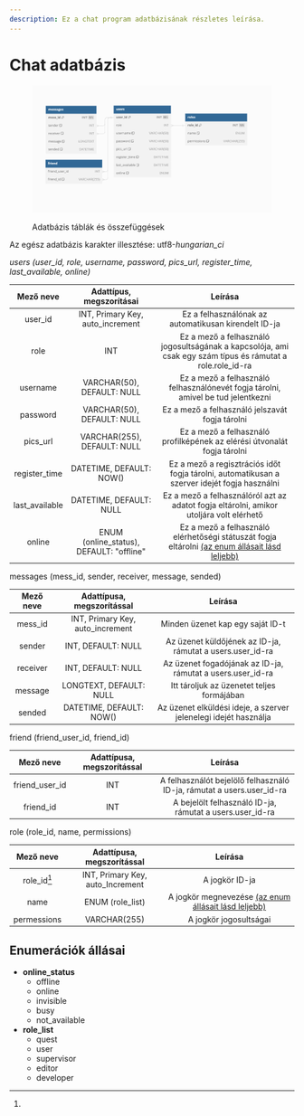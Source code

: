 ```yaml
---
description: Ez a chat program adatbázisának részletes leírása.
---
```


# Chat adatbázis

<figure><img src=".gitbook/assets/sql_project_20231023.png" alt=""><figcaption><p>Adatbázis táblák és összefüggések</p></figcaption></figure>



Az egész adatbázis karakter illesztése: utf8-_hungarian\_ci_



_users (user\_id, role, username, password, pics\_url, register\_time, last\_available, online)_

|    Mező neve    |          Adattípus, megszorításai         |                                                          Leírása                                                         |
| :-------------: | :---------------------------------------: | :----------------------------------------------------------------------------------------------------------------------: |
|     user\_id    |     INT, Primary Key, auto\_increment     |                                   Ez a felhasználónak az automatikusan kirendelt ID-ja                                   |
|       role      |                    INT                    |        Ez a mező a felhasználó jogosultságának a kapcsolója, ami csak egy szám típus és rámutat a role.role\_id-ra       |
|     username    |         VARCHAR(50), DEFAULT: NULL        |                     Ez a mező a felhasználó felhasználónevét fogja tárolni, amivel be tud jelentkezni                    |
|     password    |         VARCHAR(50), DEFAULT: NULL        |                                      Ez a mező a felhasználó jelszavát fogja tárolni                                     |
|    pics\_url    |        VARCHAR(255), DEFAULT: NULL        |                         Ez a mező a felhasználó profilképének az elérési útvonalát fogja tárolni                         |
|  register\_time |          DATETIME, DEFAULT: NOW()         |               Ez a mező a regisztrációs időt fogja tárolni, automatikusan a szerver idejét fogja használni               |
| last\_available |          DATETIME, DEFAULT: NULL          |                  Ez a mező a felhasználóról azt az adatot fogja eltárolni, amikor utoljára volt elérhető                 |
|      online     | ENUM (online\_status), DEFAULT: "offline" | Ez a mező a felhasználó elérhetőségi státuszát fogja eltárolni [(az enum állásait lásd leljebb)](./#enumeraciok-allasai) |



messages (mess\_id, sender, receiver, message, sended)

| Mező neve |     Adattípusa, megszorítással    |                              Leírása                             |
| :-------: | :-------------------------------: | :--------------------------------------------------------------: |
|  mess\_id | INT, Primary Key, auto\_increment |                 Minden üzenet kap egy saját ID-t                 |
|   sender  |         INT, DEFAULT: NULL        |    Az üzenet küldőjének az ID-ja, rámutat a users.user\_id-ra    |
|  receiver |         INT, DEFAULT: NULL        |    Az üzenet fogadójának az ID-ja, rámutat a users.user\_id-ra   |
|  message  |      LONGTEXT, DEFAULT: NULL      |            Itt tároljuk az üzenetet teljes formájában            |
|   sended  |      DATETIME, DEFAULT: NOW()     | Az üzenet elküldési ideje, a szerver jelenelegi idejét használja |



friend (friend\_user\_id, friend\_id)

|     Mező neve    | Adattípusa, megszorítással |                                 Leírása                                |
| :--------------: | :------------------------: | :--------------------------------------------------------------------: |
| friend\_user\_id |             INT            | A felhasználót bejelölő felhasználó ID-ja, rámutat a users.user\_id-ra |
|    friend\_id    |             INT            |        A bejelölt felhasználó ID-ja, rámutat a users.user\_id-ra       |



role (role\_id, name, permissions)

|   Mező neve  |     Adattípusa, megszorítással    |                                     Leírása                                    |
| :----------: | :-------------------------------: | :----------------------------------------------------------------------------: |
| role\_id[^1] | INT, Primary Key, auto\_Increment |                                 A jogkör ID-ja                                 |
|     name     |         ENUM (role\_list)         | A jogkör megnevezése [(az enum állásait lásd leljebb)](./#enumeraciok-allasai) |
|  permessions |            VARCHAR(255)           |                             A jogkör jogosultságai                             |



## Enumerációk állásai

* **online\_status**
  * offline
  * online
  * invisible
  * busy
  * not\_available
* **role\_list**
  * quest
  * user
  * supervisor
  * editor
  * developer



[^1]: 
